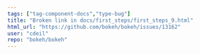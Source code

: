 ```yaml
---
tags: ["tag-component-docs","type-bug"]
title: "Broken link in docs/first_steps/first_steps_9.html"
html_url: "https://github.com/bokeh/bokeh/issues/13162"
user: "cdeil"
repo: "bokeh/bokeh"
---
```



